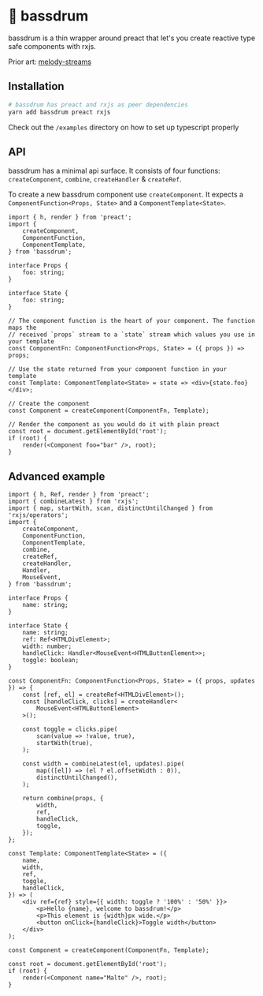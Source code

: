 # 🥁 bassdrum

bassdrum is a thin wrapper around preact that let's you create reactive type safe components with rxjs.

Prior art: [melody-streams](https://github.com/trivago/melody/tree/master/packages/melody-streams)

## Installation

```bash
# bassdrum has preact and rxjs as peer dependencies
yarn add bassdrum preact rxjs
```

Check out the `/examples` directory on how to set up typescript properly

## API

bassdrum has a minimal api surface. It consists of four functions: `createComponent`, `combine`, `createHandler` & `createRef`.

To create a new bassdrum component use `createComponent`. It expects a `ComponentFunction<Props, State>` and a `ComponentTemplate<State>`.

```tsx
import { h, render } from 'preact';
import {
    createComponent,
    ComponentFunction,
    ComponentTemplate,
} from 'bassdrum';

interface Props {
    foo: string;
}

interface State {
    foo: string;
}

// The component function is the heart of your component. The function maps the
// received `props` stream to a `state` stream which values you use in your template
const ComponentFn: ComponentFunction<Props, State> = ({ props }) => props;

// Use the state returned from your component function in your template
const Template: ComponentTemplate<State> = state => <div>{state.foo}</div>;

// Create the component
const Component = createComponent(ComponentFn, Template);

// Render the component as you would do it with plain preact
const root = document.getElementById('root');
if (root) {
    render(<Component foo="bar" />, root);
}
```

## Advanced example

```tsx
import { h, Ref, render } from 'preact';
import { combineLatest } from 'rxjs';
import { map, startWith, scan, distinctUntilChanged } from 'rxjs/operators';
import {
    createComponent,
    ComponentFunction,
    ComponentTemplate,
    combine,
    createRef,
    createHandler,
    Handler,
    MouseEvent,
} from 'bassdrum';

interface Props {
    name: string;
}

interface State {
    name: string;
    ref: Ref<HTMLDivElement>;
    width: number;
    handleClick: Handler<MouseEvent<HTMLButtonElement>>;
    toggle: boolean;
}

const ComponentFn: ComponentFunction<Props, State> = ({ props, updates }) => {
    const [ref, el] = createRef<HTMLDivElement>();
    const [handleClick, clicks] = createHandler<
        MouseEvent<HTMLButtonElement>
    >();

    const toggle = clicks.pipe(
        scan(value => !value, true),
        startWith(true),
    );

    const width = combineLatest(el, updates).pipe(
        map(([el]) => (el ? el.offsetWidth : 0)),
        distinctUntilChanged(),
    );

    return combine(props, {
        width,
        ref,
        handleClick,
        toggle,
    });
};

const Template: ComponentTemplate<State> = ({
    name,
    width,
    ref,
    toggle,
    handleClick,
}) => (
    <div ref={ref} style={{ width: toggle ? '100%' : '50%' }}>
        <p>Hello {name}, welcome to bassdrum!</p>
        <p>This element is {width}px wide.</p>
        <button onClick={handleClick}>Toggle width</button>
    </div>
);

const Component = createComponent(ComponentFn, Template);

const root = document.getElementById('root');
if (root) {
    render(<Component name="Malte" />, root);
}
```
